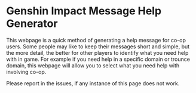 # Genshin Impact Message Help Generator
This webpage is a quick method of generating a help message for co-op users. Some people may like to keep their messages short and simple, but the more detail, the better for other players to identify what you need help with in game. For example if you need help in a specific domain or trounce domain, this webpage will allow you to select what you need help with involving co-op.

Please report in the issues, if any instance of this page does not work.

